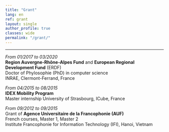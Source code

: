 ```yaml
---
title: "Grant"   
lang: en
ref: grant
layout: single
author_profile: true 
classes: wide
permalink: "/grant/"  
---
```

----
*From 01/2017 to 03/2020*  
**Region Auvergne-Rhône-Alpes Fund** and **European Regional Development Fund** (ERDF)  
Doctor of Phylosophie (PhD) in computer science  
INRAE, Clermont-Ferrand, France  

*From 04/2015 to 08/2015*  
**IDEX Mobility Program**  
Master internship 
University of Strasbourg, ICube, France  

*From 09/2012 to 09/2015*  
Grant of **Agence Universitaire de la Francophonie (AUF)**  
French courses, Master 1, Master 2   
Institute Francophonie for Information Technology (IFI), Hanoi, Vietnam 
